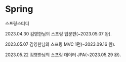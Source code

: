 # Spring
스프링스터디

2023.04.30 김영한님의 스프링 입문편(~2023.05.07 완).

2023.05.07 김영한님의 스프링 MVC 1편(~2023.09.16 완).

2023.05.22 김영한님의 스프링 데이터 JPA(~2023.05.29 완).
